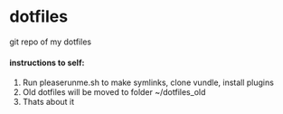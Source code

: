 # dotfiles

git repo of my dotfiles

#### instructions to self:

1. Run pleaserunme.sh to make symlinks, clone vundle, install plugins
2. Old dotfiles will be moved to folder ~/dotfiles_old
3. Thats about it

